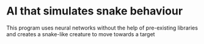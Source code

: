 # AI that simulates snake behaviour

This program uses neural networks without the help of pre-existing libraries and creates a snake-like creature to move towards a target

